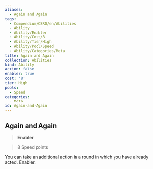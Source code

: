 ```yaml
---
aliases:
  - Again and Again
tags:
  - Compendium/CSRD/en/Abilities
  - Ability
  - Ability/Enabler
  - Ability/Cost/8
  - Ability/Tier/High
  - Ability/Pool/Speed
  - Ability/Categories/Meta
title: Again and Again
collection: Abilities
kind: Ability
action: false
enabler: true
cost: '8'
tier: High
pools:
  - Speed
categories:
  - Meta
id: Again-and-Again
---
```

## Again and Again  
  
>**Enabler**  
  
>8 Speed points
  
  
  
You can take an additional action in a round in which you have already acted. Enabler.
